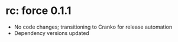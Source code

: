 # rc: force 0.1.1

- No code changes; transitioning to Cranko for release automation
- Dependency versions updated
